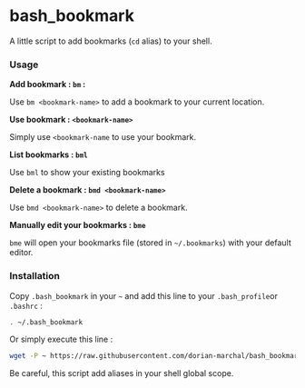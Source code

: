 # bash_bookmark

A little script to add bookmarks (`cd` alias) to your shell.

### Usage

__Add bookmark : `bm` :__

Use `bm <bookmark-name>` to add a bookmark to your current location.

__Use bookmark : `<bookmark-name>`__

Simply use `<bookmark-name` to use your bookmark.

__List bookmarks : `bml`__

Use `bml` to show your existing bookmarks

__Delete a bookmark : `bmd <bookmark-name>`__

Use `bmd <bookmark-name>` to delete a bookmark.

__Manually edit your bookmarks : `bme`__

`bme` will open your bookmarks file (stored in `~/.bookmarks`) with your default editor.

### Installation

Copy `.bash_bookmark` in your `~` and add this line to your `.bash_profile`or `.bashrc` :

```bash
. ~/.bash_bookmark
```

Or simply execute this line :

```bash
wget -P ~ https://raw.githubusercontent.com/dorian-marchal/bash_bookmark/master/.bash_bookmarks && echo ". ~/.bash_bookmarks" >> ~/.bashrc
```

Be careful, this script add aliases in your shell global scope.
